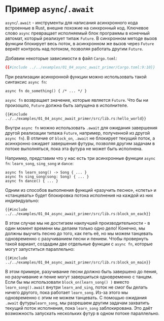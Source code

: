 # Пример `async`/`.await`

`async`/`.await` - инструменты для написания асинхронного кода встроенные в Rust, внешне похожие  на синхронный код. Ключевое слово `async` превращает исполняемый блок программы в конечный автомат, который реализует типаж `Future`. В синхронном методе вызов функции блокирует весь поток, в асинхронном же вызов через `Future` вернёт контроль над потоком, позволяя работать другим `Future`.

Добавим некоторые зависимости в файл `Cargo.toml`:

```toml
{{#include ../../examples/01_04_async_await_primer/Cargo.toml:9:10}}
```

При реализации асинхронной функции можно использовать такой синтаксис `async fn`:

```rust,edition2018
async fn do_something() { /* ... */ }
```

`async fn` возвращает значение, которые является `Future`. Что бы ни произошло, `Future` должна быть запущена в исполнителе.

```rust,edition2018
{{#include ../../examples/01_04_async_await_primer/src/lib.rs:hello_world}}
```

Внутри `async fn` можно использовать  `.await` для ожидания завершения другой реализации типажа `Future`, например, полученной из другой `async fn`). В отличие от `block_on`, `.await` не блокирует текущий поток, а асинхронно ожидает завершения футуры, позволяя другим задачам в потоке выполняться, пока эта футура не может быть исполнена.

Например, представим что у нас есть три асинхронные функции `async fn`: `learn_song`, `sing_song` и `dance`:

```rust,ignore
async fn learn_song() -> Song { ... }
async fn sing_song(song: Song) { ... }
async fn dance() { ... }
```

Одним из способов выполнения функций «разучить песню», «спеть» и «станцевать» будет блокировка потока исполнения на каждой из них индивидуально:

```rust,ignore
{{#include ../../examples/01_04_async_await_primer/src/lib.rs:block_on_each}}
```

В этом случае мы не достигаем наилучшей производительности - в один момент времени мы делаем только одно дело! Конечно, мы должны выучить песню до того, как петь её, но  мы можем танцевать одновременно с разучиванием песни и пением. Чтобы провернуть такой вариант, создадим две отдельные функции с `async fn`, которые могут запуститься параллельно:

```rust,ignore
{{#include ../../examples/01_04_async_await_primer/src/lib.rs:block_on_main}}
```

В этом примере, разучивание песни должно быть завершено до пения, но разучивание и пение могут завершиться одновременно с танцем. Если бы мы использовали `block_on(learn_song() )` вместо `learn_song().await` внутри `learn_and_sing`, поток не смог бы делать ничего другого, пока работает `learn_song`. Из-за этого мы  одновременно с этим не можем танцевать.  С помощью ожидания `.await` футуры`learn_song`, мы разрешаем другим задачам захватить текущий поток исполнения, пока `learn_song` заблокирована. Это даёт возможность запускать нескольких футур в одном потоке параллельно.
